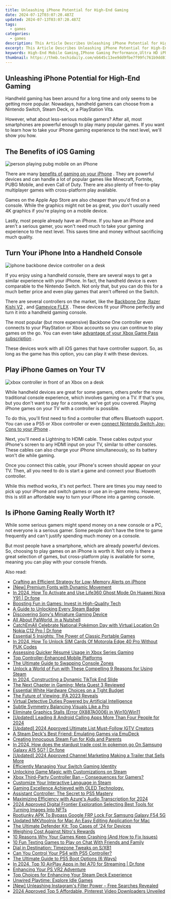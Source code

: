 ```yaml
---
title: Unleashing iPhone Potential for High-End Gaming
date: 2024-07-12T03:07:20.487Z
updated: 2024-07-13T03:07:20.487Z
tags:
  - games
categories:
  - games
description: This Article Describes Unleashing iPhone Potential for High-End Gaming
excerpt: This Article Describes Unleashing iPhone Potential for High-End Gaming
keywords: High-End Mobile Gaming,IPhone Gaming Performance,Ultra HD iPhone Gaming,Professional Mobile Gaming Devices,Advanced iPhones for Gamers,IPhone Gaming Accessories,Enhancing iPhone for Gamers
thumbnail: https://thmb.techidaily.com/eb645c13ee9dd9fbe7f99fc761b9dd81222823674663074f051eaef5c591591c.jpg
---
```


## Unleashing iPhone Potential for High-End Gaming

 Handheld gaming has been around for a long time and only seems to be getting more popular. Nowadays, handheld gamers can choose from a Nintendo Switch, Steam Deck, or a PlayStation Vita.

 However, what about less-serious mobile gamers? After all, most smartphones are powerful enough to play many popular games. If you want to learn how to take your iPhone gaming experience to the next level, we'll show you how.

## The Benefits of iOS Gaming
![person playing pubg mobile on an iPhone](https://static1.makeuseofimages.com/wordpress/wp-content/uploads/2023/08/iphone-gameplay.jpg)

 There are many [benefits of gaming on your iPhone](https://www.makeuseof.com/reasons-to-game-on-iphone-pro-max/) . They are powerful devices and can handle a lot of popular games like Minecraft, Fortnite, PUBG Mobile, and even Call of Duty. There are also plenty of free-to-play multiplayer games with cross-platform play available.

 Games on the Apple App Store are also cheaper than you'd find on a console. While the graphics might not be as great, you don't usually need 4K graphics if you're playing on a mobile device.

 Lastly, most people already have an iPhone. If you have an iPhone and aren't a serious gamer, you won't need much to take your gaming experience to the next level. This saves time and money without sacrificing much quality.

## Turn Your iPhone Into a Handheld Console
![iphone backbone device controller on a desk](https://static1.makeuseofimages.com/wordpress/wp-content/uploads/2023/08/iphone-backbone-device-controller.jpg)

 If you enjoy using a handheld console, there are several ways to get a similar experience with your iPhone. In fact, the handheld device is even comparable to the Nintendo Switch. Not only that, but you can do this for a much better price and even play games that aren't offered on the Switch.

 There are several controllers on the market, like the [Backbone One](https://playbackbone.com/products/backbone-one/) ,[Razer Kishi V2](https://www.amazon.com/Razer-Mobile-Gaming-Controller-iPhone-Smartphone/dp/B0B16PJ31L/?tag=muo-v2-17ctmns-20&ascsubtag=UUmuoUeUpU2028571&asc%5Frefurl=https%3A%2F%2Fwww.makeuseof.com%2Fhow-to-turn-iphone-into-gaming-console%2F&asc%5Fcampaign=Evergreen) , and [Gamevice FLEX](https://gamevice.com/products/flex-for-iphone) . These devices fit your iPhone perfectly and turn it into a handheld gaming console.

 The most popular (but more expensive) Backbone One controller even connects to your PlayStation or Xbox accounts so you can continue to play games on the go. You can even take [advantage of your Xbox Game Pass subscription](https://www.makeuseof.com/reasons-to-get-xbox-game-pass/) .

 These devices work with all iOS games that have controller support. So, as long as the game has this option, you can play it with these devices.

## Play iPhone Games on Your TV
![xbox controller in front of an Xbox on a desk](https://static1.makeuseofimages.com/wordpress/wp-content/uploads/2023/08/xbox-controller.jpg)

 While handheld devices are great for some gamers, others prefer the more traditional console experience, which involves gaming on a TV. If that's you, but you don't want to pay for a console, we've got you covered. Playing iPhone games on your TV with a controller is possible.

 To do this, you'll first need to find a controller that offers Bluetooth support. You can use a PS5 or Xbox controller or even [connect Nintendo Switch Joy-Cons to your iPhone](https://www.makeuseof.com/how-to-connect-joy-cons-to-iphone/) .

 Next, you'll need a Lightning to HDMI cable. These cables output your iPhone's screen to any HDMI input on your TV, similar to other consoles. These cables can also charge your iPhone simultaneously, so its battery won't die while gaming.

 Once you connect this cable, your iPhone's screen should appear on your TV. Then, all you need to do is start a game and connect your Bluetooth controller.

 While this method works, it's not perfect. There are times you may need to pick up your iPhone and switch games or use an in-game menu. However, this is still an affordable way to turn your iPhone into a gaming console.

## Is iPhone Gaming Really Worth It?

 While some serious gamers might spend money on a new console or a PC, not everyone is a serious gamer. Some people don't have the time to game frequently and can't justify spending much money on a console.

 But most people have a smartphone, which are already powerful devices. So, choosing to play games on an iPhone is worth it. Not only is there a great selection of games, but cross-platform play is available for some, meaning you can play with your console friends.


<ins class="adsbygoogle"
     style="display:block"
     data-ad-format="autorelaxed"
     data-ad-client="ca-pub-7571918770474297"
     data-ad-slot="1223367746"></ins>



<ins class="adsbygoogle"
     style="display:block"
     data-ad-client="ca-pub-7571918770474297"
     data-ad-slot="8358498916"
     data-ad-format="auto"
     data-full-width-responsive="true"></ins>



<span class="atpl-alsoreadstyle">Also read:</span>
<div><ul>
<li><a href="https://games-able.techidaily.com/crafting-an-efficient-strategy-for-low-memory-alerts-on-iphone/"><u>Crafting an Efficient Strategy for Low-Memory Alerts on iPhone</u></a></li>
<li><a href="https://extra-skills.techidaily.com/new-premium-fonts-with-dynamic-movement/"><u>[New] Premium Fonts with Dynamic Movement</u></a></li>
<li><a href="https://location-social.techidaily.com/in-2024-how-to-activate-and-use-life360-ghost-mode-on-huawei-nova-y91-drfone-by-drfone-virtual-android/"><u>In 2024, How To Activate and Use Life360 Ghost Mode On Huawei Nova Y91 | Dr.fone</u></a></li>
<li><a href="https://games-able.techidaily.com/boosting-fun-in-games-invest-in-high-quality-tech/"><u>Boosting Fun in Games: Invest in High-Quality Tech</u></a></li>
<li><a href="https://games-able.techidaily.com/a-guide-to-unlocking-every-steam-badge/"><u>A Guide to Unlocking Every Steam Badge</u></a></li>
<li><a href="https://games-able.techidaily.com/discovering-sonys-miniature-gaming-device/"><u>Discovering Sony's Miniature Gaming Device</u></a></li>
<li><a href="https://games-able.techidaily.com/all-about-palworld-in-a-nutshell/"><u>All About PalWorld, in a Nutshell</u></a></li>
<li><a href="https://android-pokemon-go.techidaily.com/catchemall-celebrate-national-pokemon-day-with-virtual-location-on-nokia-c12-pro-drfone-by-drfone-virtual-android/"><u>CatchEmAll Celebrate National Pokémon Day with Virtual Location On Nokia C12 Pro | Dr.fone</u></a></li>
<li><a href="https://games-able.techidaily.com/essential-5-insights-the-power-of-classic-portable-games/"><u>Essential 5 Insights: The Power of Classic Portable Games</u></a></li>
<li><a href="https://sim-unlock.techidaily.com/in-2024-how-to-unlock-sim-cards-of-motorola-edge-40-pro-without-puk-codes-by-drfone-android/"><u>In 2024, How To Unlock SIM Cards Of Motorola Edge 40 Pro Without PUK Codes</u></a></li>
<li><a href="https://games-able.techidaily.com/assessing-quicker-resume-usage-in-xbox-series-gaming/"><u>Assessing Quicker Résumé Usage in Xbox Series Gaming</u></a></li>
<li><a href="https://games-able.techidaily.com/top-controller-enhanced-mobile-platforms/"><u>Top Controller-Enhanced Mobile Platforms</u></a></li>
<li><a href="https://games-able.techidaily.com/the-ultimate-guide-to-swapping-console-zones/"><u>The Ultimate Guide to Swapping Console Zones</u></a></li>
<li><a href="https://games-able.techidaily.com/unlock-a-world-of-fun-with-these-compelling-9-reasons-for-using-steam/"><u>Unlock a World of Fun with These Compelling 9 Reasons for Using Steam</u></a></li>
<li><a href="https://tiktok-clips.techidaily.com/in-2024-constructing-a-dynamic-tiktok-end-slide/"><u>In 2024, Constructing a Dynamic TikTok End Slide</u></a></li>
<li><a href="https://games-able.techidaily.com/the-next-chapter-in-gaming-meta-quest-3-reviewed/"><u>The Next Chapter in Gaming: Meta Quest 3 Reviewed</u></a></li>
<li><a href="https://games-able.techidaily.com/essential-white-hardware-choices-on-a-tight-budget/"><u>Essential White Hardware Choices on a Tight Budget</u></a></li>
<li><a href="https://games-able.techidaily.com/the-future-of-viewing-ifa-2023-reveals/"><u>The Future of Viewing: IFA 2023 Reveals</u></a></li>
<li><a href="https://games-able.techidaily.com/virtual-detective-duties-powered-by-artificial-intelligence/"><u>Virtual Detective Duties Powered by Artificial Intelligence</u></a></li>
<li><a href="https://extra-resources.techidaily.com/subtle-symmetry-balancing-visuals-like-a-pro/"><u>Subtle Symmetry  Balancing Visuals Like a Pro</u></a></li>
<li><a href="https://games-able.techidaily.com/eliminate-graphics-stalls-error-0x887a0006-in-win10win11/"><u>Eliminate Graphics Stalls (Error 0X887A0006) in Win10/Win11</u></a></li>
<li><a href="https://screen-mirroring-recording.techidaily.com/updated-leading-8-android-calling-apps-more-than-four-people-for-2024/"><u>[Updated] Leading 8 Android Calling Apps  More Than Four People for 2024</u></a></li>
<li><a href="https://instagram-video-recordings.techidaily.com/updated-2024-approved-ultimate-list-must-follow-igtv-creators/"><u>[Updated] 2024 Approved  Ultimate List  Must-Follow IGTV Creators</u></a></li>
<li><a href="https://games-able.techidaily.com/a-steam-decks-best-friend-emulating-games-via-emudeck/"><u>A Steam Deck's Best Friend: Emulating Games via EmuDeck</u></a></li>
<li><a href="https://games-able.techidaily.com/creating-innocuous-steam-fun-for-kids-and-parents/"><u>Creating Innocuous Steam Fun for Kids and Parents</u></a></li>
<li><a href="https://change-location.techidaily.com/in-2024-how-does-the-stardust-trade-cost-in-pokemon-go-on-samsung-galaxy-a15-5g-drfone-by-drfone-virtual-android/"><u>In 2024, How does the stardust trade cost In pokemon go On Samsung Galaxy A15 5G? | Dr.fone</u></a></li>
<li><a href="https://facebook-record-videos.techidaily.com/updated-2024-approved-channel-marketing-making-a-trailer-that-sells-more/"><u>[Updated] 2024 Approved  Channel Marketing  Making a Trailer that Sells More</u></a></li>
<li><a href="https://games-able.techidaily.com/efficiently-managing-your-switch-gaming-identity/"><u>Efficiently Managing Your Switch Gaming Identity</u></a></li>
<li><a href="https://games-able.techidaily.com/unlocking-game-magic-with-customizations-on-steam/"><u>Unlocking Game Magic with Customizations on Steam</u></a></li>
<li><a href="https://games-able.techidaily.com/xbox-third-party-controller-ban-consequences-for-gamers/"><u>Xbox Third-Party Controller Ban – Consequences for Gamers?</u></a></li>
<li><a href="https://games-able.techidaily.com/customize-your-interactive-language-in-steam/"><u>Customize Your Interactive Language in Steam</u></a></li>
<li><a href="https://games-able.techidaily.com/1719167632937-gaming-excellence-achieved-with-oled-technology/"><u>Gaming Excellence Achieved with OLED Technology.</u></a></li>
<li><a href="https://games-able.techidaily.com/assistant-controller-the-secret-to-ps5-mastery/"><u>Assistant Controller: The Secret to PS5 Mastery</u></a></li>
<li><a href="https://extra-guidance.techidaily.com/maximizing-efficiency-with-azures-audio-transcription-for-2024/"><u>Maximizing Efficiency with Azure's Audio Transcription for 2024</u></a></li>
<li><a href="https://article-helps.techidaily.com/2024-approved-digital-frontier-exploration-selecting-best-tools-for-turning-images-into-nfts/"><u>2024 Approved  Digital Frontier Exploration  Selecting Best Tools for Turning Images Into NFTs</u></a></li>
<li><a href="https://android-unlock.techidaily.com/rootjunky-apk-to-bypass-google-frp-lock-for-samsung-galaxy-f54-5g-by-drfone-android/"><u>Rootjunky APK To Bypass Google FRP Lock For Samsung Galaxy F54 5G</u></a></li>
<li><a href="https://ai-driven-video-production.techidaily.com/updated-mkvtoolnix-for-mac-an-easy-editing-application-for-mac/"><u>Updated MKVtoolnix for Mac An Easy Editing Application for Mac</u></a></li>
<li><a href="https://games-able.techidaily.com/the-ultimate-defender-kit-top-cases-of-24-for-devices/"><u>The Ultimate Defender Kit: Top Cases of '24 for Devices</u></a></li>
<li><a href="https://games-able.techidaily.com/weighing-cost-against-nitros-rewards/"><u>Weighing Cost Against Nitro's Rewards</u></a></li>
<li><a href="https://games-able.techidaily.com/10-reasons-why-your-games-keep-crashing-and-how-to-fix-issues/"><u>10 Reasons Why Your Games Keep Crashing (And How to Fix Issues)</u></a></li>
<li><a href="https://games-able.techidaily.com/10-fun-texting-games-to-play-on-chat-with-friends-and-family/"><u>10 Fun Texting Games to Play on Chat With Friends and Family</u></a></li>
<li><a href="https://games-able.techidaily.com/dial-in-destination-timezone-tweaks-on-sxb1/"><u>Dial in Destination: Timezone Tweaks on S/XB1</u></a></li>
<li><a href="https://games-able.techidaily.com/can-you-control-your-ps4-with-ps5-controller/"><u>Can You Control Your PS4 with PS5 Controller?</u></a></li>
<li><a href="https://games-able.techidaily.com/the-ultimate-guide-to-ps5-boot-options-6-ways/"><u>The Ultimate Guide to PS5 Boot Options (6 Ways)</u></a></li>
<li><a href="https://screen-mirror.techidaily.com/in-2024-top-10-airplay-apps-in-itel-a70-for-streaming-drfone-by-drfone-android/"><u>In 2024, Top 10 AirPlay Apps in Itel A70 for Streaming | Dr.fone</u></a></li>
<li><a href="https://games-able.techidaily.com/enhancing-your-ps-vr2-adventure/"><u>Enhancing Your PS VR2 Adventure</u></a></li>
<li><a href="https://games-able.techidaily.com/top-choices-for-enhancing-your-steam-deck-experience/"><u>Top Choices for Enhancing Your Steam Deck Experience</u></a></li>
<li><a href="https://games-able.techidaily.com/unwired-playtime-explore-idle-games/"><u>Unwired Playtime: Explore Idle Games</u></a></li>
<li><a href="https://instagram-videos.techidaily.com/new-unleashing-instagrams-filter-power-free-searches-revealed/"><u>[New] Unleashing Instagram's Filter Power – Free Searches Revealed</u></a></li>
<li><a href="https://some-skills.techidaily.com/2024-approved-top-5-affordable-pinterest-video-downloaders-unveiled/"><u>2024 Approved  Top 5 Affordable, Pinterest Video Downloaders Unveiled</u></a></li>
</ul></div>
